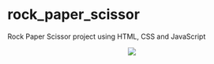 # rock_paper_scissor
Rock Paper Scissor project using HTML, CSS and JavaScript
<p align="center">
  <a href="https://dish982.github.io/rockpaperscissor">
    <img src="https://img.shields.io/badge/Live Demo-Try It Out-ef4444?style=for-the-badge">
  </a>
</p>

